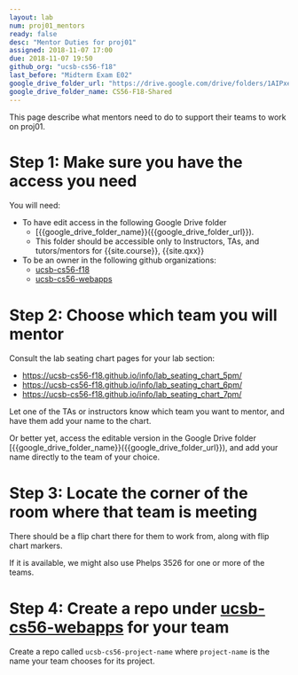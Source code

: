 ```yaml
---
layout: lab
num: proj01_mentors
ready: false
desc: "Mentor Duties for proj01"
assigned: 2018-11-07 17:00
due: 2018-11-07 19:50
github_org: "ucsb-cs56-f18"
last_before: "Midterm Exam E02"
google_drive_folder_url: "https://drive.google.com/drive/folders/1AIPxe23CNuz8ik_AHCseSw-hn-WV2IK6?usp=sharing"
google_drive_folder_name: CS56-F18-Shared
---
```


This page describe what mentors need to do to support their teams to work on proj01.

# Step 1: Make sure you have the access you need

You will need:

* To have edit access in the following Google Drive folder 
   * [{{google_drive_folder_name}}({{google_drive_folder_url}}).  
   * This folder should be accessible only to Instructors, TAs, and tutors/mentors for {{site.course}}, {{site.qxx}}
* To be an owner in the following github organizations: 
   * [ucsb-cs56-f18](https://github.org/ucsb-cs56-f18)
   * [ucsb-cs56-webapps](https://github.org/ucsb-cs56-webapps)
   
# Step 2: Choose which team you will mentor

Consult the lab seating chart pages for your lab section:

* https://ucsb-cs56-f18.github.io/info/lab_seating_chart_5pm/
* https://ucsb-cs56-f18.github.io/info/lab_seating_chart_6pm/
* https://ucsb-cs56-f18.github.io/info/lab_seating_chart_7pm/

Let one of the TAs or instructors know which team you want to mentor, and have them add your name to the chart.

Or better yet, access the editable version in the Google Drive folder [{{google_drive_folder_name}}({{google_drive_folder_url}}), and add your name directly to the team of your choice.

# Step 3: Locate the corner of the room where that team is meeting

There should be a flip chart there for them to work from, along with flip chart markers.

If it is available, we might also use Phelps 3526 for one or more of the teams.

# Step 4: Create a repo under [ucsb-cs56-webapps](https://github.com/ucsb-cs56-webapps) for your team

Create a repo called `ucsb-cs56-project-name` where `project-name` is the name your team chooses for its project.





